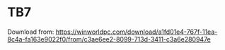 TB7
===

Download from: https://winworldpc.com/download/a1fd01e4-767f-11ea-8c4a-fa163e9022f0/from/c3ae6ee2-8099-713d-3411-c3a6e280947e
